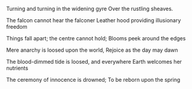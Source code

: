 
Turning and turning in the widening gyre
Over the rustling sheaves.

The falcon cannot hear the falconer
Leather hood providing illusionary freedom

Things fall apart; the centre cannot hold;
Blooms peek around the edges

Mere anarchy is loosed upon the world,
Rejoice as the day may dawn

The blood-dimmed tide is loosed, and everywhere
Earth welcomes her nutrients

The ceremony of innocence is drowned;
To be reborn upon the spring
